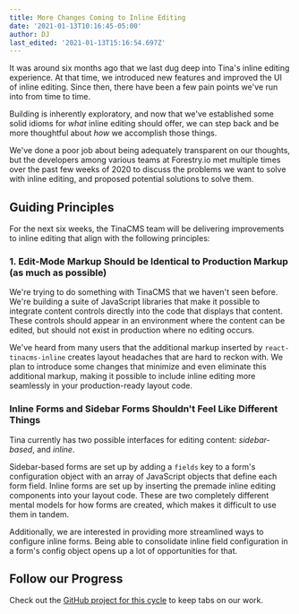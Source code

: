 ```yaml
---
title: More Changes Coming to Inline Editing
date: '2021-01-13T10:16:45-05:00'
author: DJ
last_edited: '2021-01-13T15:16:54.697Z'
---
```

It was around six months ago that we last dug deep into Tina's inline editing experience. At that time, we introduced new features and improved the UI of inline editing. Since then, there have been a few pain points we've run into from time to time.

Building is inherently exploratory, and now that we've established some solid idioms for *what* inline editing should offer, we can step back and be more thoughtful about *how* we accomplish those things.

We've done a poor job about being adequately transparent on our thoughts, but the developers among various teams at Forestry.io met multiple times over the past few weeks of 2020 to discuss the problems we want to solve with inline editing, and proposed potential solutions to solve them.

## Guiding Principles
For the next six weeks, the TinaCMS team will be delivering improvements to inline editing that align with the following principles:

### 1. Edit-Mode Markup Should be Identical to Production Markup (as much as possible)
We're trying to do something with TinaCMS that we haven't seen before. We're building a suite of JavaScript libraries that make it possible to integrate content controls directly into the code that displays that content. These controls should appear in an environment where the content can be edited, but should not exist in production where no editing occurs.

We've heard from many users that the additional markup inserted by `react-tinacms-inline` creates layout headaches that are hard to reckon with. We plan to introduce some changes that minimize and even eliminate this additional markup, making it possible to include inline editing more seamlessly in your production-ready layout code.


### Inline Forms and Sidebar Forms Shouldn't Feel Like Different Things
Tina currently has two possible interfaces for editing content: *sidebar-based*, and *inline*. 

Sidebar-based forms are set up by adding a `fields` key to a form's configuration object with an array of JavaScript objects that define each form field. Inline forms are set up by inserting the premade inline editing components into your layout code. These are two completely different mental models for how forms are created, which makes it difficult to use them in tandem.

Additionally, we are interested in providing more streamlined ways to configure inline forms. Being able to consolidate inline field configuration in a form's config object opens up a lot of opportunities for that.

## Follow our Progress
Check out the [GitHub project for this cycle](https://github.com/tinacms/tinacms/projects/9) to keep tabs on our work.